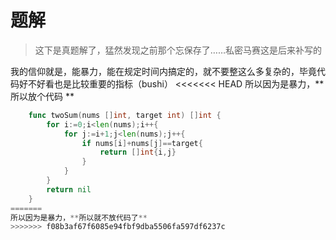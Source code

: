 # 题解
> 这下是真题解了，猛然发现之前那个忘保存了……私密马赛这是后来补写的

我的信仰就是，能暴力，能在规定时间内搞定的，就不要整这么多复杂的，毕竟代码好不好看也是比较重要的指标（bushi）
<<<<<<< HEAD
所以因为是暴力，** 所以放个代码 **
``` go
    func twoSum(nums []int, target int) []int {
        for i:=0;i<len(nums);i++{
            for j:=i+1;j<len(nums);j++{
                if nums[i]+nums[j]==target{
                    return []int{i,j}
                }
            }
        }
        return nil
    }
=======
所以因为是暴力，**所以就不放代码了**
>>>>>>> f08b3af67f6085e94fbf9dba5506fa597df6237c
